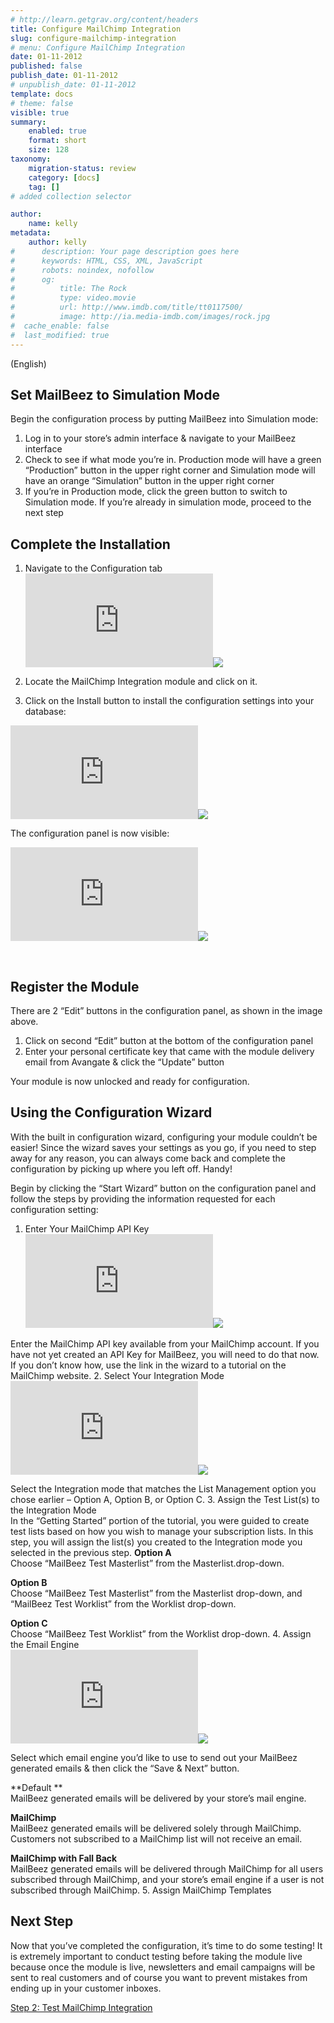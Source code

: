 ```yaml
---
# http://learn.getgrav.org/content/headers
title: Configure MailChimp Integration
slug: configure-mailchimp-integration
# menu: Configure MailChimp Integration
date: 01-11-2012
published: false
publish_date: 01-11-2012
# unpublish_date: 01-11-2012
template: docs
# theme: false
visible: true
summary:
    enabled: true
    format: short
    size: 128
taxonomy:
    migration-status: review
    category: [docs]
    tag: []
# added collection selector

author:
    name: kelly
metadata:
    author: kelly
#      description: Your page description goes here
#      keywords: HTML, CSS, XML, JavaScript
#      robots: noindex, nofollow
#      og:
#          title: The Rock
#          type: video.movie
#          url: http://www.imdb.com/title/tt0117500/
#          image: http://ia.media-imdb.com/images/rock.jpg
#  cache_enable: false
#  last_modified: true
---
```


(English)

## Set MailBeez to Simulation Mode

Begin the configuration process by putting MailBeez into Simulation mode:

1. Log in to your store’s admin interface & navigate to your MailBeez interface
2. Check to see if what mode you’re in. Production mode will have a green “Production” button in the upper right corner and Simulation mode will have an orange “Simulation” button in the upper right corner
3. If you’re in Production mode, click the green button to switch to Simulation mode. If you’re already in simulation mode, proceed to the next step

## Complete the Installation

1. Navigate to the Configuration tab
[![](http://localhost/wordpress_mailbeez_EOL/wp-content/themes/awake/lib/scripts/timthumb/thumb.php?src=http://www.mailbeez.com/images/doc/common_images/config_tab2.png&w=270&h=175&zc=1&q=100 "Configuration Tab")](http://www.mailbeez.com/images/doc/common_images/config_tab2.png "Configuration Tab")![](http://localhost/wordpress_mailbeez_EOL/wp-content/themes/awake/images/shortcodes/image_shadow.png)

3. Locate the MailChimp Integration module and click on it.
4. Click on the Install button to install the configuration settings into your database:

[![](http://localhost/wordpress_mailbeez_EOL/wp-content/themes/awake/lib/scripts/timthumb/thumb.php?src=http://localhost/wordpress_mailbeez_EOL/wp-content/themes/awake/images/assets/invalid_image.png&w=175&h=130&zc=1&q=100 "Install Configuration Settings into your Database")](http://www.mailbeez.com/images/doc/configbeez/config_mailchimp/install.png "Install Configuration Settings into your Database")![](http://localhost/wordpress_mailbeez_EOL/wp-content/themes/awake/images/shortcodes/image_shadow.png)

The configuration panel is now visible:

[![](http://localhost/wordpress_mailbeez_EOL/wp-content/themes/awake/lib/scripts/timthumb/thumb.php?src=http://localhost/wordpress_mailbeez_EOL/wp-content/themes/awake/images/assets/invalid_image.png&w=175&h=324&zc=1&q=100 "MailChimp Integration Configuration Panel")](http://www.mailbeez.com/images/doc/configbeez/config_mouseflow/config_mailchimp.png "MailChimp Integration Configuration Panel")![](http://localhost/wordpress_mailbeez_EOL/wp-content/themes/awake/images/shortcodes/image_shadow.png)

 

## Register the Module

There are 2 “Edit” buttons in the configuration panel, as shown in the image above.

1. Click on second “Edit” button at the bottom of the configuration panel
2. Enter your personal certificate key that came with the module delivery email from Avangate & click the “Update” button

Your module is now unlocked and ready for configuration.

## Using the Configuration Wizard

With the built in configuration wizard, configuring your module couldn’t be easier! Since the wizard saves your settings as you go, if you need to step away for any reason, you can always come back and complete the configuration by picking up where you left off. Handy!

Begin by clicking the “Start Wizard” button on the configuration panel and follow the steps by providing the information requested for each configuration setting:

1. Enter Your MailChimp API Key  
[![](http://localhost/wordpress_mailbeez_EOL/wp-content/themes/awake/lib/scripts/timthumb/thumb.php?src=http://localhost/wordpress_mailbeez_EOL/wp-content/themes/awake/images/assets/invalid_image.png&w=270&h=200&zc=1&q=100 "MailChimp Configuration Wizard - MailChimp API Key")](http://www.mailbeez.com/images/doc/configbeez/config_mouseflow/wizard_api_key.png "MailChimp Configuration Wizard - MailChimp API Key")![](http://localhost/wordpress_mailbeez_EOL/wp-content/themes/awake/images/shortcodes/image_shadow.png)

Enter the MailChimp API key available from your MailChimp account. If you have not yet created an API Key for MailBeez, you will need to do that now. If you don’t know how, use the link in the wizard to a tutorial on the MailChimp website.
2. Select Your Integration Mode  
[![](http://localhost/wordpress_mailbeez_EOL/wp-content/themes/awake/lib/scripts/timthumb/thumb.php?src=http://localhost/wordpress_mailbeez_EOL/wp-content/themes/awake/images/assets/invalid_image.png&w=270&h=200&zc=1&q=100 "MailChimp Configuration Wizard - Integration Mode")](http://www.mailbeez.com/images/doc/configbeez/config_mouseflow/wizard_integration_mode.png "MailChimp Configuration Wizard - Integration Mode")![](http://localhost/wordpress_mailbeez_EOL/wp-content/themes/awake/images/shortcodes/image_shadow.png)

Select the Integration mode that matches the List Management option you chose earlier – Option A, Option B, or Option C.
3. Assign the Test List(s) to the Integration Mode  
 In the “Getting Started” portion of the tutorial, you were guided to create test lists based on how you wish to manage your subscription lists. In this step, you will assign the list(s) you created to the Integration mode you selected in the previous step. **Option A**  
 Choose “MailBeez Test Masterlist” from the Masterlist.drop-down.

**Option B**  
 Choose “MailBeez Test Masterlist” from the Masterlist drop-down, and “MailBeez Test Worklist” from the Worklist drop-down.

**Option C**  
 Choose “MailBeez Test Worklist” from the Worklist drop-down.
4. Assign the Email Engine  
[![](http://localhost/wordpress_mailbeez_EOL/wp-content/themes/awake/lib/scripts/timthumb/thumb.php?src=http://localhost/wordpress_mailbeez_EOL/wp-content/themes/awake/images/assets/invalid_image.png&w=270&h=200&zc=1&q=100 "MailChimp Configuration Wizard - Assign Email Engine")](http://www.mailbeez.com/images/doc/configbeez/config_mouseflow/wizard_assign_email_engine.png "MailChimp Configuration Wizard - Assign Email Engine")![](http://localhost/wordpress_mailbeez_EOL/wp-content/themes/awake/images/shortcodes/image_shadow.png)

Select which email engine you’d like to use to send out your MailBeez generated emails & then click the “Save & Next” button.

**Default **  
 MailBeez generated emails will be delivered by your store’s mail engine.

**MailChimp**  
 MailBeez generated emails will be delivered solely through MailChimp. Customers not subscribed to a MailChimp list will not receive an email.

**MailChimp with Fall Back**  
 MailBeez generated emails will be delivered through MailChimp for all users subscribed through MailChimp, and your store’s email engine if a user is not subscribed through MailChimp.
5. Assign MailChimp Templates

## Next Step

Now that you’ve completed the configuration, it’s time to do some testing! It is extremely important to conduct testing before taking the module live because once the module is live, newsletters and email campaigns will be sent to real customers and of course you want to prevent mistakes from ending up in your customer inboxes.

[Step 2: Test MailChimp Integration](http://www.mailbeez.com/documentation/tutorials/configbeez-tutorials/mailchimp-integration-tutorial/test-mailchimp-integration/)
